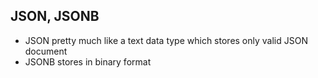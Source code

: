 ## JSON, JSONB

- JSON pretty much like a text data type which stores only valid JSON document
- JSONB stores in binary format